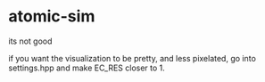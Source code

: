 # atomic-sim
its not good

if you want the visualization to be pretty, and less pixelated, go into settings.hpp and make EC_RES closer to 1. 
